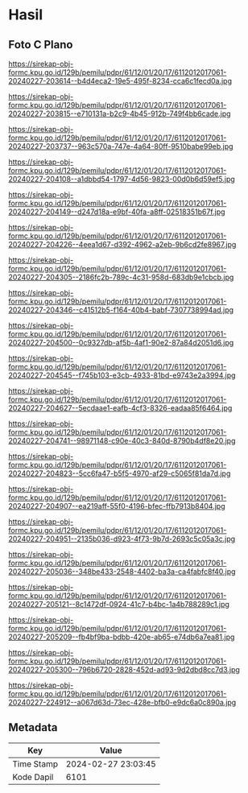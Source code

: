 # Hasil

## Foto C Plano

https://sirekap-obj-formc.kpu.go.id/129b/pemilu/pdpr/61/12/01/20/17/6112012017061-20240227-203614--b4d4eca2-19e5-495f-8234-cca6c1fecd0a.jpg

https://sirekap-obj-formc.kpu.go.id/129b/pemilu/pdpr/61/12/01/20/17/6112012017061-20240227-203815--e710131a-b2c9-4b45-912b-749f4bb6cade.jpg

https://sirekap-obj-formc.kpu.go.id/129b/pemilu/pdpr/61/12/01/20/17/6112012017061-20240227-203737--963c570a-747e-4a64-80ff-9510babe99eb.jpg

https://sirekap-obj-formc.kpu.go.id/129b/pemilu/pdpr/61/12/01/20/17/6112012017061-20240227-204108--a1dbbd54-1797-4d56-9823-00d0b6d59ef5.jpg

https://sirekap-obj-formc.kpu.go.id/129b/pemilu/pdpr/61/12/01/20/17/6112012017061-20240227-204149--d247d18a-e9bf-40fa-a8ff-02518351b67f.jpg

https://sirekap-obj-formc.kpu.go.id/129b/pemilu/pdpr/61/12/01/20/17/6112012017061-20240227-204226--4eea1d67-d392-4962-a2eb-9b6cd2fe8967.jpg

https://sirekap-obj-formc.kpu.go.id/129b/pemilu/pdpr/61/12/01/20/17/6112012017061-20240227-204305--2186fc2b-789c-4c31-958d-683db9e1cbcb.jpg

https://sirekap-obj-formc.kpu.go.id/129b/pemilu/pdpr/61/12/01/20/17/6112012017061-20240227-204346--c41512b5-f164-40b4-babf-7307738994ad.jpg

https://sirekap-obj-formc.kpu.go.id/129b/pemilu/pdpr/61/12/01/20/17/6112012017061-20240227-204500--0c9327db-af5b-4af1-90e2-87a84d2051d6.jpg

https://sirekap-obj-formc.kpu.go.id/129b/pemilu/pdpr/61/12/01/20/17/6112012017061-20240227-204545--f745b103-e3cb-4933-81bd-e9743e2a3994.jpg

https://sirekap-obj-formc.kpu.go.id/129b/pemilu/pdpr/61/12/01/20/17/6112012017061-20240227-204627--5ecdaae1-eafb-4cf3-8326-eadaa85f6464.jpg

https://sirekap-obj-formc.kpu.go.id/129b/pemilu/pdpr/61/12/01/20/17/6112012017061-20240227-204741--98971148-c90e-40c3-840d-8790b4df8e20.jpg

https://sirekap-obj-formc.kpu.go.id/129b/pemilu/pdpr/61/12/01/20/17/6112012017061-20240227-204823--5cc6fa47-b5f5-4970-af29-c5065f81da7d.jpg

https://sirekap-obj-formc.kpu.go.id/129b/pemilu/pdpr/61/12/01/20/17/6112012017061-20240227-204907--ea219aff-55f0-4196-bfec-ffb7913b8404.jpg

https://sirekap-obj-formc.kpu.go.id/129b/pemilu/pdpr/61/12/01/20/17/6112012017061-20240227-204951--2135b036-d923-4f73-9b7d-2693c5c05a3c.jpg

https://sirekap-obj-formc.kpu.go.id/129b/pemilu/pdpr/61/12/01/20/17/6112012017061-20240227-205036--348be433-2548-4402-ba3a-ca4fabfc8f40.jpg

https://sirekap-obj-formc.kpu.go.id/129b/pemilu/pdpr/61/12/01/20/17/6112012017061-20240227-205121--8c1472df-0924-41c7-b4bc-1a4b788289c1.jpg

https://sirekap-obj-formc.kpu.go.id/129b/pemilu/pdpr/61/12/01/20/17/6112012017061-20240227-205209--fb4bf9ba-bdbb-420e-ab65-e74db6a7ea81.jpg

https://sirekap-obj-formc.kpu.go.id/129b/pemilu/pdpr/61/12/01/20/17/6112012017061-20240227-205300--796b6720-2828-452d-ad93-9d2dbd8cc7d3.jpg

https://sirekap-obj-formc.kpu.go.id/129b/pemilu/pdpr/61/12/01/20/17/6112012017061-20240227-224912--a067d63d-73ec-428e-bfb0-e9dc6a0c890a.jpg


## Metadata

| Key        | Value               |
| ---------- | ------------------- |
| Time Stamp | 2024-02-27 23:03:45 |
| Kode Dapil | 6101                |



